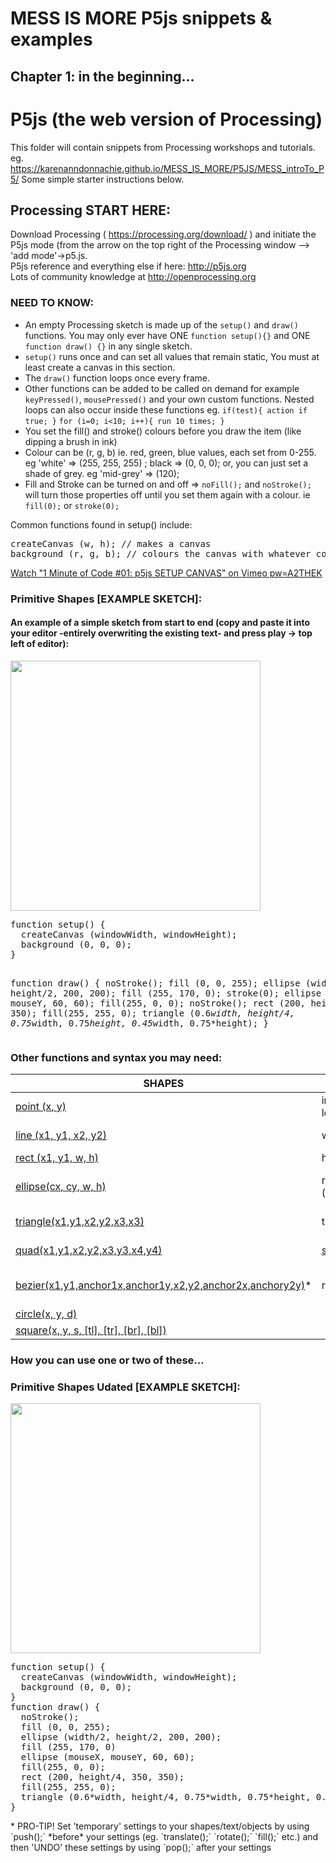 # MESS IS MORE P5js snippets & examples
## Chapter 1: in the beginning...
# P5js (the web version of Processing)
This folder will contain snippets from Processing workshops and tutorials.<br/>
eg. https://karenanndonnachie.github.io/MESS_IS_MORE/P5JS/MESS_introTo_P5/ 
Some simple starter instructions below.

## Processing START HERE:
Download Processing ( https://processing.org/download/ ) and initiate the P5js mode (from the arrow on the top right of the Processing window --> 'add mode'->p5.js.<br/>
P5js reference and everything else if here: http://p5js.org <br/>
Lots of community knowledge at http://openprocessing.org<br/>
### NEED TO KNOW:
* An empty Processing sketch is made up of the `setup()` and `draw()` functions. You may only ever have ONE `function setup(){}` and ONE `function draw() {}` in any single sketch.
* `setup()` runs once and can set all values that remain static, You must at least create a canvas in this section.
* The `draw()` function loops once every frame. 
* Other functions can be added to be called on demand for example `keyPressed()`, `mousePressed()` and your own custom functions. Nested loops can also occur inside these functions eg. `if(test){ action if true; }` `for (i=0; i<10; i++){ run 10 times; }` 
* You set the fill() and stroke() colours before you draw the item (like dipping a brush in ink)
* Colour can be (r, g, b) ie. red, green, blue values, each set from 0-255. eg 'white' => (255, 255, 255) ; black => (0, 0, 0); or, you can just set a shade of grey. eg 'mid-grey' => (120);
* Fill and Stroke can be turned on and off => `noFill();` and `noStroke();` will turn those properties off until you set them again with a colour. ie `fill(0);` or `stroke(0);`

Common functions found in setup() include:
<pre>createCanvas (w, h); // makes a canvas
background (r, g, b); // colours the canvas with whatever colour you put in as r, g, b
</pre>
[Watch "1 Minute of Code #01: p5js SETUP CANVAS" on Vimeo pw=A2THEK](https://vimeo.com/536189627)
### Primitive Shapes [EXAMPLE SKETCH]: 
#### An example of a simple sketch from start to end (copy and paste it into your editor -entirely overwriting the existing text- and press play -> top left of editor):

<img src="https://user-images.githubusercontent.com/10482948/189552286-311ec652-bbd8-49f2-b342-0103c3294274.png" width="400" height="auto"/>
<pre>function setup() {
  createCanvas (windowWidth, windowHeight);
  background (0, 0, 0);
}


function draw() {
  noStroke();
  fill (0, 0, 255);
  ellipse (width/2, height/2, 200, 200);
  fill (255, 170, 0);
  stroke(0);
  ellipse (mouseX, mouseY, 60, 60);
  fill(255, 0, 0);
  noStroke();
  rect (200, height/4, 350, 350);
  fill(255, 255, 0);
  triangle (0.6*width, height/4, 0.75*width, 0.75*height, 0.45*width, 0.75*height);
}
</pre>

### Other functions and syntax you may need:
SHAPES | MATH | INPUT | COLOR
----------------------- |-----------------------  |-----------------------  |----------------------- 
[point (x, y)](https://p5js.org/reference/#/p5/point) | int / float / long | [mouseX](https://p5js.org/reference/#/p5/mouseX) | [color in general](https://p5js.org/reference/#/p5/color)
[line (x1, y1, x2, y2)](https://p5js.org/reference/#/p5/line) | width | [mouseY](https://p5js.org/reference/#/p5/mouseY) |  [background(r, g, b)](https://p5js.org/reference/#/p5/background)
[rect (x1, y1, w, h)](https://p5js.org/reference/#/p5/rect) | height | [pmouseX](https://p5js.org/reference/#/p5/pmouseX) | [fill()](https://p5js.org/reference/#/p5/fill) / [stroke ()](https://p5js.org/reference/#/p5/stroke)
[ellipse(cx, cy, w, h)](https://p5js.org/reference/#/p5/ellipse) | random (min, max) | [pmouseY](https://p5js.org/reference/#/p5/pmouseY) | noStroke() ->turns stroke off
[triangle(x1,y1,x2,y2,x3,x3)](https://p5js.org/reference/#/p5/triangle) | translate(x,y) | [keyPressed()](https://p5js.org/reference/#/p5/keyPressed) | noFill() -> turns fill off
[quad(x1,y1,x2,y2,x3,y3,x4,y4)](https://p5js.org/reference/#/p5/quad) | [scale ()](https://p5js.org/reference/#/p5/scale) | [mousePressed()](https://p5js.org/reference/#/p5/mousePressed) | strokeWeight(1) -->thickness
[bezier(x1,y1,anchor1x,anchor1y,x2,y2,anchor2x,anchory2y)](https://p5js.org/reference/#/p5/bezier)* | rotate (PI) | millis() | [for transparent colour ] (r, g, b, *a*)
[circle(x, y, d)](https://p5js.org/reference/#/p5/circle) |
[square(x, y, s, [tl], [tr], [br], [bl])](https://p5js.org/reference/#/p5/square) |

### How you can use one or two of these...
### Primitive Shapes Udated [EXAMPLE SKETCH]: 
<img src="https://user-images.githubusercontent.com/10482948/189552317-063a6266-01ca-468a-9c84-524af272f714.png" width="400" height="auto"/>
<pre>
function setup() {
  createCanvas (windowWidth, windowHeight);
  background (0, 0, 0);
}
function draw() {
  noStroke();
  fill (0, 0, 255);
  ellipse (width/2, height/2, 200, 200);
  fill (255, 170, 0)
  ellipse (mouseX, mouseY, 60, 60);
  fill(255, 0, 0);
  rect (200, height/4, 350, 350);
  fill(255, 255, 0);
  triangle (0.6*width, height/4, 0.75*width, 0.75*height, 0.45*width, 0.75*height);
}
</pre>
  * PRO-TIP! Set 'temporary' settings to your shapes/text/objects by using `push();` *before* your settings (eg. `translate();` `rotate();` `fill();` etc.) and then 'UNDO' these settings by using `pop();` after your settings
